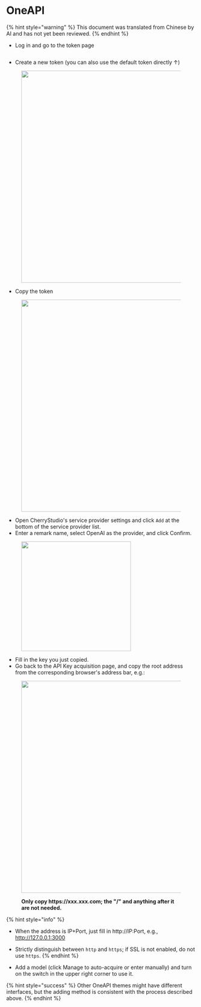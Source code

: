 # OneAPI


{% hint style="warning" %}
This document was translated from Chinese by AI and has not yet been reviewed.
{% endhint %}




*   Log in and go to the token page

<figure><img src="../../../.gitbook/assets/image (22).png" alt=""><figcaption></figcaption></figure>

*   Create a new token (you can also use the default token directly ↑)

<figure><img src="../../../.gitbook/assets/image (19).png" alt="" width="563"><figcaption></figcaption></figure>

*   Copy the token

<figure><img src="../../../.gitbook/assets/image (24).png" alt="" width="563"><figcaption></figcaption></figure>

*   Open CherryStudio's service provider settings and click `Add` at the bottom of the service provider list.
*   Enter a remark name, select OpenAI as the provider, and click Confirm.

<figure><img src="../../../.gitbook/assets/image (25).png" alt="" width="291"><figcaption></figcaption></figure>

*   Fill in the key you just copied.
*   Go back to the API Key acquisition page, and copy the root address from the corresponding browser's address bar, e.g.:

<figure><img src="../../../.gitbook/assets/image (26).png" alt="" width="563"><figcaption><p><strong>Only copy https://xxx.xxx.com; the "/" and anything after it are not needed.</strong></p></figcaption></figure>

{% hint style="info" %}
*   When the address is IP+Port, just fill in http://IP:Port, e.g., http://127.0.0.1:3000
*   Strictly distinguish between `http` and `https`; if SSL is not enabled, do not use `https`.
{% endhint %}

*   Add a model (click Manage to auto-acquire or enter manually) and turn on the switch in the upper right corner to use it.

{% hint style="success" %}
Other OneAPI themes might have different interfaces, but the adding method is consistent with the process described above.
{% endhint %}